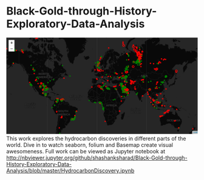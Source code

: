 # Black-Gold-through-History-Exploratory-Data-Analysis
![alt text](https://github.com/shashanksharad/Black-Gold-through-History-Exploratory-Data-Analysis/blob/master/WorldMap.PNG "World's Oil and gas Fields")
This work explores the hydrocarbon discoveries in different parts of the world. Dive in to watch seaborn, folium and Basemap create visual awesomeness. Full work can be viewed as Jupyter notebook at http://nbviewer.jupyter.org/github/shashanksharad/Black-Gold-through-History-Exploratory-Data-Analysis/blob/master/HydrocarbonDiscovery.ipynb
